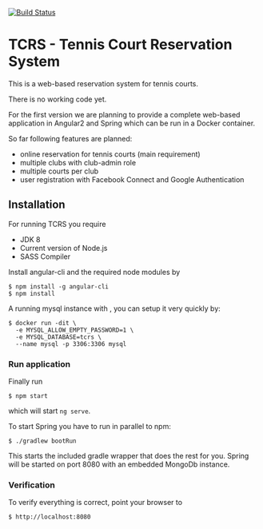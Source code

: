 [![Build Status](https://travis-ci.org/hatorach/tcrs.svg?branch=master)](https://travis-ci.org/hatorach/tcrs)

# TCRS - Tennis Court Reservation System
This is a web-based reservation system for tennis courts.

There is no working code yet.

For the first version we are planning to provide a complete web-based application in Angular2 and Spring which can be run in a Docker container.

So far following features are planned:

- online reservation for tennis courts (main requirement)
- multiple clubs with club-admin role
- multiple courts per club
- user registration with Facebook Connect and Google Authentication

## Installation
For running TCRS you require

* JDK 8
* Current version of Node.js
* SASS Compiler

Install angular-cli and the required node modules by

    $ npm install -g angular-cli
    $ npm install
    
A running mysql instance with , you can setup it very quickly by:

    $ docker run -dit \
      -e MYSQL_ALLOW_EMPTY_PASSWORD=1 \
      -e MYSQL_DATABASE=tcrs \
      --name mysql -p 3306:3306 mysql

### Run application
Finally run

    $ npm start

which will start `ng serve`.

To start Spring you have to run in parallel to npm:

    $ ./gradlew bootRun

This starts the included gradle wrapper that does the rest for you. Spring will be started on port 8080 with an embedded MongoDb instance.

### Verification
To verify everything is correct, point your browser to

    $ http://localhost:8080
